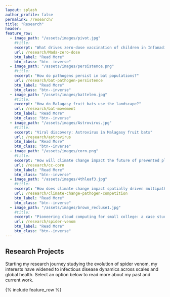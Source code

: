 ```yaml
---
layout: splash
author_profile: false
permalink: /research/
title: "Research"
header:
feature_row:
  - image_path: "/assets/images/pivot.jpg"
    #title: 
    excerpt: "What drives zero-dose vaccination of children in Infanadiana District, Madagascar?"
    url: /research/Mada-zero-dose
    btn_label: "Read More"
    btn_class: "btn--inverse"
  - image_path: "/assets/images/persistence.png"
    #title: 
    excerpt: "How do pathogens persist in bat populations?"
    url: /research/bat-pathogen-persistence
    btn_label: "Read More"
    btn_class: "btn--inverse"
  - image_path: "/assets/images/battelem.jpg"
    #title: 
    excerpt: "How do Malagasy fruit bats use the landscape?"
    url: /research/bat-movement
    btn_label: "Read More"
    btn_class: "btn--inverse"
  - image_path: "/assets/images/Astrovirus.jpg"
    #title: 
    excerpt: "Viral discovery: Astrovirus in Malagasy fruit bats"
    url: /research/astrovirus
    btn_label: "Read More"
    btn_class: "btn--inverse"
  - image_path: "/assets/images/corn.png"
    #title: 
    excerpt: "How will climate change impact the future of prevented planting in US corn?"
    url: /research/cc-corn
    btn_label: "Read More"
    btn_class: "btn--inverse"
  - image_path: "/assets/images/4thleaf3.jpg"
    #title: 
    excerpt: "How does climate change impact spatially driven multipathogen competition?"
    url: /research/climate-change-pathogen-competition
    btn_label: "Read More"
    btn_class: "btn--inverse"
  - image_path: "/assets/images/brown_recluse1.jpg"
    #title: 
    excerpt: "Pioneering cloud computing for small college: a case study of spider venom evolution"
    url: /research/spider-venom
    btn_label: "Read More"
    btn_class: "btn--inverse"
---
```


## Research Projects

Starting my research journey studying the evolution of spider venom, my interests have widened to infectious disease dynamics across scales and global health. Select an option below to read more about my past and current work.

{% include feature_row %}

